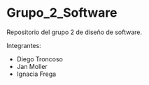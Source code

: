 # Grupo_2_Software
Repositorio del grupo 2 de diseño de software.

Integrantes:
- Diego Troncoso
- Jan Moller
- Ignacia Frega
